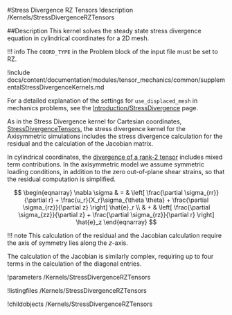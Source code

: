 #Stress Divergence RZ Tensors
!description /Kernels/StressDivergenceRZTensors



##Description
This kernel solves the steady state stress divergence equation in cylindrical coordinates for a 2D mesh.

!!! info
    The `COORD_TYPE` in the Problem block of the input file must be set to RZ.

!include docs/content/documentation/modules/tensor_mechanics/common/supplementalStressDivergenceKernels.md

For a detailed explanation of the settings for `use_displaced_mesh` in mechanics problems, see the [Introduction/StressDivergence](auto::/introduction/StressDivergence) page.

As in the Stress Divergence kernel for Cartesian coordinates, [StressDivergenceTensors](/StressDivergenceTensors.md), the stress divergence kernel for the Axisymmetric simulations includes the stress divergence calculation for the residual and the calculation of the Jacobian matrix.

In cylindrical coordinates, the [divergence of a rank-2 tensor](https://en.wikipedia.org/wiki/Tensor_derivative_%28continuum_mechanics%29#Cylindrical_polar_coordinates_2) includes mixed term contributions.  In the axisymmetric model we assume symmetric loading conditions, in addition to the zero out-of-plane shear strains, so that the residual computation is simplified.

$$
\begin{eqnarray}
\nabla \sigma  & = & \left[ \frac{\partial \sigma_{rr}}{\partial r} + \frac{u_r}{X_r}\sigma_{\theta \theta} + \frac{\partial \sigma_{rz}}{\partial z} \right] \hat{e}_r \\
 & + & \left[ \frac{\partial \sigma_{zz}}{\partial z} + \frac{\partial \sigma_{rz}}{\partial r}    \right] \hat{e}_z
\end{eqnarray}
$$

!!! note
    This calculation of the residual and the Jacobian calculation require the axis of symmetry lies along the $z$-axis.

The calculation of the Jacobian is similarly complex, requiring up to four terms in the calculation of the diagonal entries.


!parameters /Kernels/StressDivergenceRZTensors

!listingfiles /Kernels/StressDivergenceRZTensors

!childobjects /Kernels/StressDivergenceRZTensors
